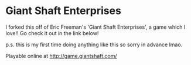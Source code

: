 Giant Shaft Enterprises
=======================

I forked this off of Eric Freeman's 'Giant Shaft Enterprises', a game which I love!! Go check it out in the link below! 

p.s. this is my first time doing anything like this so sorry in advance lmao.

Playable online at http://game.giantshaft.com/
